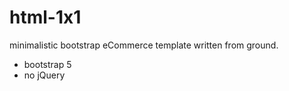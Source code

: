 # html-1x1
minimalistic bootstrap eCommerce template written from ground.
- bootstrap 5
- no jQuery
  
